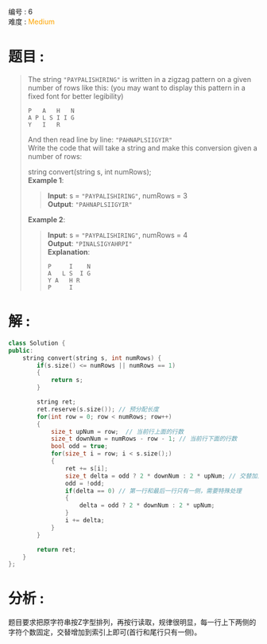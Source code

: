编号 : 6      
难度 : <font color="orange">Medium</font>

# 题目 :  

>The string `"PAYPALISHIRING"` is written in a zigzag pattern on a given number of rows like this: (you may want to display this pattern in a fixed font for better legibility)
>```
>P   A   H   N
>A P L S I I G
>Y   I   R
>```
>And then read line by line: `"PAHNAPLSIIGYIR"`  
>Write the code that will take a string and make this conversion given a number of rows:  
>
>string convert(string s, int numRows);  
>**Example 1**:  
>
>>**Input**: s = `"PAYPALISHIRING"`, numRows = 3  
>>**Output**: `"PAHNAPLSIIGYIR"`  
>
>**Example 2**:  
>
>>**Input**: s = `"PAYPALISHIRING"`, numRows = 4  
>>**Output**: `"PINALSIGYAHRPI"`  
>**Explanation**:
>>```
>>P     I    N
>>A   L S  I G
>>Y A   H R
>>P     I
>>```

# 解 :
```Cpp
class Solution {
public:
    string convert(string s, int numRows) {
        if(s.size() <= numRows || numRows == 1)
        {
            return s;
        }

        string ret;
        ret.reserve(s.size()); // 预分配长度
        for(int row = 0; row < numRows; row++)
        {
            size_t upNum = row;  // 当前行上面的行数
            size_t downNum = numRows - row - 1; // 当前行下面的行数
            bool odd = true;
            for(size_t i = row; i < s.size();)
            {
                ret += s[i];
                size_t delta = odd ? 2 * downNum : 2 * upNum; // 交替加上下两侧的元素个数
                odd = !odd;
                if(delta == 0) // 第一行和最后一行只有一侧，需要特殊处理
                {
                    delta = odd ? 2 * downNum : 2 * upNum;
                }
                i += delta;
            }
        }

        return ret;
    }
};
```

# 分析 : 
题目要求把原字符串按Z字型排列，再按行读取，规律很明显，每一行上下两侧的字符个数固定，交替增加到索引上即可(首行和尾行只有一侧)。